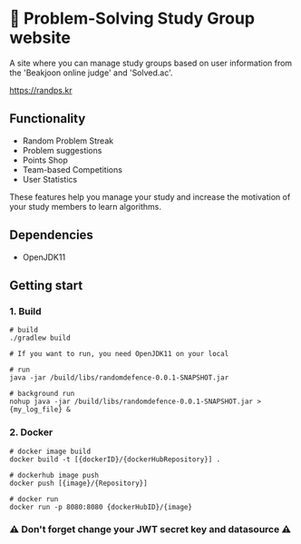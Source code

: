 
# 🥑 Problem-Solving Study Group website
A site where you can manage study groups based on user information from the 'Beakjoon online judge' and 'Solved.ac'.

https://randps.kr


## Functionality

- Random Problem Streak
- Problem suggestions
- Points Shop
- Team-based Competitions
- User Statistics

These features help you manage your study and increase the motivation of your study members to learn algorithms.


## Dependencies
- OpenJDK11


## Getting start

### 1. Build
``` shell
# build
./gradlew build
```
``` shell
# If you want to run, you need OpenJDK11 on your local

# run
java -jar /build/libs/randomdefence-0.0.1-SNAPSHOT.jar

# background run
nohup java -jar /build/libs/randomdefence-0.0.1-SNAPSHOT.jar > {my_log_file} &
```

### 2. Docker
``` shell
# docker image build
docker build -t [{dockerID}/{dockerHubRepository}] .

# dockerhub image push
docker push [{image}/{Repository}]

# docker run
docker run -p 8080:8080 {dockerHubID}/{image}
```

### ⚠️ Don't forget change your JWT secret key and datasource ⚠️